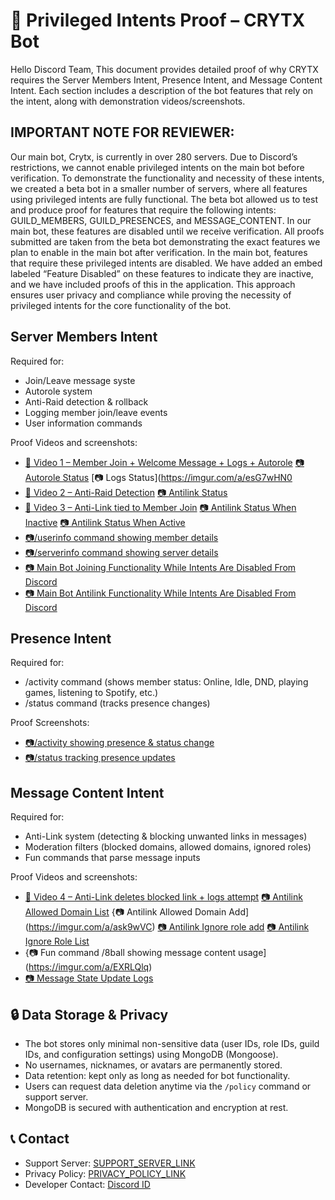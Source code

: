 # 📜 Privileged Intents Proof – CRYTX Bot
Hello Discord Team,
This document provides detailed proof of why CRYTX requires the Server Members Intent, Presence Intent, and Message Content Intent. Each section includes a description of the bot features that rely on the intent, along with demonstration videos/screenshots.


## IMPORTANT NOTE FOR REVIEWER:
Our main bot, Crytx, is currently in over 280 servers. Due to Discord’s restrictions, we cannot enable privileged intents on the main bot before verification.
To demonstrate the functionality and necessity of these intents, we created a beta bot in a smaller number of servers, where all features using privileged intents are fully functional.
The beta bot allowed us to test and produce proof for features that require the following intents: GUILD_MEMBERS, GUILD_PRESENCES, and MESSAGE_CONTENT.
In our main bot, these features are disabled until we receive verification. All proofs submitted are taken from the beta bot demonstrating the exact features we plan to enable in the main bot after verification. 
In the main bot, features that require these privileged intents are disabled. We have added an embed labeled “Feature Disabled” on these features to indicate they are inactive, and we have included proofs of this in the application.
This approach ensures user privacy and compliance while proving the necessity of privileged intents for the core functionality of the bot.


## Server Members Intent
Required for:
- Join/Leave message syste
- Autorole system
- Anti-Raid detection & rollback
- Logging member join/leave events
- User information commands

Proof Videos and screenshots:
- [🎥 Video 1 – Member Join + Welcome Message + Logs + Autorole](https://youtube.com/shorts/cGn00ZP3WAs?feature=share)
  [📷 Autorole Status](https://imgur.com/a/6v2IdwQ)
  [📷 Logs Status](https://imgur.com/a/esG7wHN0
- [🎥 Video 2 – Anti-Raid Detection](https://youtube.com/shorts/TKQJd1LkqBI?feature=share)
  [📷 Antilink Status](https://imgur.com/a/mJog8DI)
- [🎥 Video 3 – Anti-Link tied to Member Join](https://youtube.com/shorts/SfYPCbvUGhc?feature=share)
  [📷 Antilink Status When Inactive](https://imgur.com/a/j3nne0j)
  [📷 Antilink Status When Active](https://imgur.com/a/v7dg2PH)
- [📷/userinfo command showing member details](https://imgur.com/a/pZiWnzU)
- [📷/serverinfo command showing server details](https://imgur.com/a/tHhW8Bc)
- [📷 Main Bot Joining Functionality While Intents Are Disabled From Discord](https://imgur.com/a/XHCSkBg)
- [📷 Main Bot Antilink Functionality While Intents Are Disabled From Discord](https://imgur.com/a/iGJaER3)

## Presence Intent
Required for:
- /activity command (shows member status: Online, Idle, DND, playing games, listening to Spotify, etc.)
- /status command (tracks presence changes)

Proof Screenshots:
- [📷/activity showing presence & status change](https://imgur.com/a/Un1Pbgj)
- [📷/status tracking presence updates](https://imgur.com/a/QVjqYs5)

## Message Content Intent
Required for:
- Anti-Link system (detecting & blocking unwanted links in messages)
- Moderation filters (blocked domains, allowed domains, ignored roles)
- Fun commands that parse message inputs

Proof Videos and screenshots:
- [🎥 Video 4 – Anti-Link deletes blocked link + logs attempt](https://youtube.com/shorts/SfYPCbvUGhc?feature=share)
  [📷 Antilink Allowed Domain List](https://imgur.com/a/hcGX0H2)
  {📷 Antilink Allowed Domain Add](https://imgur.com/a/ask9wVC)
  [📷 Antilink Ignore role add](https://imgur.com/a/u1qKyxF)
  [📷 Antilink Ignore Role List](https://imgur.com/a/d2v9McS)
- {📷 Fun command /8ball showing message content usage](https://imgur.com/a/EXRLQlq)
- [📷 Message State Update Logs](https://imgur.com/a/xHN4v45)


##  🔒 Data Storage & Privacy

- The bot stores only minimal non-sensitive data (user IDs, role IDs, guild IDs, and configuration settings) using MongoDB (Mongoose).
- No usernames, nicknames, or avatars are permanently stored.
- Data retention: kept only as long as needed for bot functionality.
- Users can request data deletion anytime via the `/policy` command or support server.
- MongoDB is secured with authentication and encryption at rest.

## 📞 Contact
- Support Server: [SUPPORT_SERVER_LINK](https://discord.gg/nrQsWJ3kb5)
- Privacy Policy: [PRIVACY_POLICY_LINK](https://github.com/demondevx/Crytx/blob/main/PRIVACY_POLICE.md)
- Developer Contact: [Discord ID](https://discord.com/users/555652788592443392)
